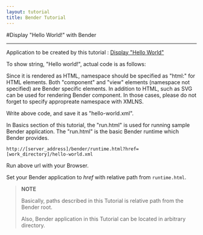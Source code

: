 ```yaml
---
layout: tutorial
title: Bender Tutorial
---
```

#Display "Hello World!" with Bender

-----
Application to be created by this tutorial : [Display "Hello World"](../../dom/runtime.html?href=../docs/tutorial/hello-world.xml)

To show string, "Hello world!", actual code is as follows:


<blockquote class="code">
</blockquote>
<script>
flexo.ez_xhr("hello-world.xml", { responseType: "text" }, function (req) {
  document.querySelector("blockquote").appendChild(flexo.$pre(req.response));
});
</script>

Since it is rendered as HTML, namespace should be specified as "html:" for HTML elements.
Both "component" and "view" elements (namespace not specified) are Bender specific elements.
In addition to HTML, such as SVG can be used for rendering Bender component. In those cases, please do not forget to specify appropreate namespace with XMLNS.

<!--
For more information about Bender element, please refer [API reference](../reference/reference.html).
-->

Write above code, and save it as "hello-world.xml".

In Basics section of this tutorial, the "run.html" is used for
running sample Bender application.
The "run.html" is the basic Bender runtime which Bender provides.

    http://[server_address]/bender/runtime.html?href=[work_directory]/hello-world.xml

Run above url with your Browser.

Set your Bender application to *href* with relative path from `runtime.html`.

> __NOTE__
>
> Basically, paths described in this Tutorial is relative path
> from the Bender root.
>
> Also, Bender application in this Tutorial can be located in arbitrary
> directory.

